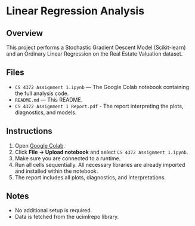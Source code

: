 # Linear Regression Analysis

## Overview
This project performs a Stochastic Gradient Descent Model (Scikit-learn) and an Ordinary Linear Regression on the Real Estate Valuation dataset.

## Files
- `CS 4372 Assignment 1.ipynb` — The Google Colab notebook containing the full analysis code.
- `README.md` — This README.
- `CS 4372 Assignment 1 Report.pdf` - The report interpreting the plots, diagnostics, and models.

## Instructions
1. Open [Google Colab](https://colab.research.google.com/).
2. Click **File → Upload notebook** and select `CS 4372 Assignment 1.ipynb`.
4. Make sure you are connected to a runtime.
5. Run all cells sequentially. All necessary libraries are already imported and installed within the notebook.
6. The report includes all plots, diagnostics, and interpretations.

## Notes
- No additional setup is required.
- Data is fetched from the ucimlrepo library.
